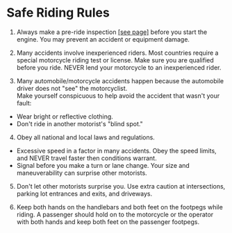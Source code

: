 # Safe Riding Rules

1. Always make a pre-ride inspection [\[see page\]](https://xl400v.gitbook.io/honda-transalp/owners-manual/06) before you start the engine. You may prevent an accident or equipment damage.

2. Many accidents involve inexperienced riders. Most countries require a special motorcycle riding test or license. Make sure you are qualified before you ride. NEVER lend your motorcycle to an inexperienced rider.

3. Many automobile/motorcycle accidents happen because the automobile driver does not "see" the motorcyclist.  
Make yourself conspicuous to help avoid the accident that wasn't your fault:

* Wear bright or reflective clothing.
* Don't ride in another motorist's "blind spot."

4. Obey all national and local laws and regulations.

* Excessive speed in a factor in many accidents. Obey the speed limits, and NEVER travel faster then conditions warrant.
* Signal before you make a turn or lane change. Your size and maneuverability can surprise other motorists.

5. Don't let other motorists surprise you. Use extra caution at intersections, parking lot entrances and exits, and driveways.

6. Keep both hands on the handlebars and both feet on the footpegs while riding. A passenger should hold on to the motorcycle or the operator with both hands and keep both feet on the passenger footpegs.

